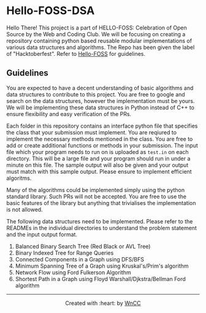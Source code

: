 # Hello-FOSS-DSA

Hello There!
This project is a part of HELLO-FOSS: Celebration of Open Source by the Web and Coding Club. We will be focusing on creating a repository containing python based reusable modular implementations of various data structures and algorithms. The Repo has been given the label of "Hacktoberfest". Refer to [Hello-FOSS](https://github.com/wncc/Hello-FOSS) for guidelines.

## Guidelines

You are expected to have a decent understanding of basic algorithms and data structures to contribute to this project. You are free to google and search on the data structures, however the implementation must be yours. We will be implementing these data structures in Python instead of C++ to ensure flexibility and easy verification of the PRs. 

Each folder in this repository contains an interface python file that specifies the class that your submission must implement. You are reqiured to implement the necessary methods mentioned in the class. You are free to add or create additional functions or methods in your submission. The input file which your program needs to run on is uploaded as `test.in` on each directory. This will be a large file and your program should run in under a minute on this file. The sample output will also be given and your output must match with this sample output. Please ensure to implement efficient algoritms.

Many of the algorithms could be implemented simply using the python standard library. Such PRs will not be accepted. You are free to use the basic features of the library but anything that trivialises the implementation is not allowed. 

The following data structures need to be implemented. Please refer to the READMEs in the individual directories to understand the problem statement and the input output format.

1. Balanced Binary Search Tree (Red Black or AVL Tree)
2. Binary Indexed Tree for Range Queries
3. Connected Components in a Graph using DFS/BFS
4. Minimum Spanning Tree of a Graph using Kruskal's/Prim's algorithm
5. Network Flow using Ford Fulkerson Algorithm
6. Shortest Path in a Graph using Floyd Warshall/Djkstra/Bellman Ford algorithm

***

<p align="center">Created with :heart: by <a href="https://www.wncc-iitb.org/">WnCC</a></p>
